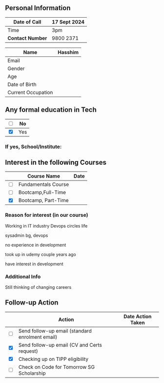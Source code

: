 
## Personal Information
| Date of Call       | 17 Sept 2024 |
| ------------------ | ------------ |
| Time               | 3pm          |
| **Contact Number** | 9800 2371    |

| Name               | Hasshim |
| ------------------ | ------- |
| Email              |         |
| Gender             |         |
| Age                |         |
| Date of Birth      |         |
| Current Occupation |         |
## Any formal education in Tech
| <input type="checkbox" />         | No  |
| --------------------------------- | --- |
| <input type="checkbox"  checked/> | Yes |
### If yes, School/Institute: 


## Interest in the following Courses
|                                  | Course Name         | Date |
| -------------------------------- | ------------------- | ---- |
| <input type="checkbox"  />       | Fundamentals Course |      |
| <input type="checkbox" />        | Bootcamp,Full-Time  |      |
| <input type="checkbox" checked/> | Bootcamp, Part-Time |      |
### Reason for interest (in our course)
Working in IT industry Devops circles life

sysadmin bg, devops

no experience in development

took up in udemy couple years ago

have interest in development

### Additional Info

Still thinking of changing careers
## Follow-up Action
|                                  | Action                                          | Date Action Taken |
| -------------------------------- | ----------------------------------------------- | ----------------- |
| <input type="checkbox"  />       | Send follow-up email (standard enrolment email) |                   |
| <input type="checkbox" checked/> | Send follow-up email (CV and Certs request)     |                   |
| <input type="checkbox" checked/> | Checking up on TIPP eligibility                 |                   |
| <input type="checkbox" />        | Check on Code for Tomorrow SG Scholarship       |                   |




